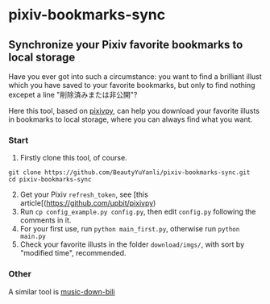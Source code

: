 # pixiv-bookmarks-sync
## Synchronize your Pixiv favorite bookmarks to local storage

Have you ever got into such a circumstance: you want to find a brilliant illust which you have saved to your favorite bookmarks, but only to find nothing excepet a line "削除済みまたは非公開"?

Here this tool, based on [pixivpy](https://github.com/upbit/pixivpy), can help you download your favorite illusts in bookmarks to local storage, where you can always find what you want.

### Start

1. Firstly clone this tool, of course.
```
git clone https://github.com/BeautyYuYanli/pixiv-bookmarks-sync.git
cd pixiv-bookmarks-sync
```
2. Get your Pixiv `refresh_token`, see [this article[(https://github.com/upbit/pixivpy)
3. Run `cp config_example.py config.py`, then edit `config.py` following the comments in it.
4. For your first use, run `python main_first.py`, otherwise run `python main.py`
5. Check your favorite illusts in the folder `download/imgs/`, with sort by "modified time", recommended.

### Other

A similar tool is [music-down-bili](https://github.com/BeautyYuYanli/music-down-bili)